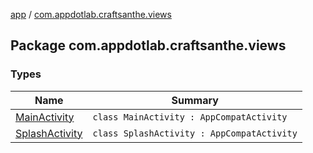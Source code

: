 [app](../index.md) / [com.appdotlab.craftsanthe.views](./index.md)

## Package com.appdotlab.craftsanthe.views

### Types

| Name | Summary |
|---|---|
| [MainActivity](-main-activity/index.md) | `class MainActivity : AppCompatActivity` |
| [SplashActivity](-splash-activity/index.md) | `class SplashActivity : AppCompatActivity` |
